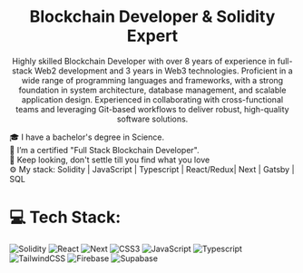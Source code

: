 <div align="center">

  <h1>Blockchain Developer & Solidity Expert</h1>
   
<p>Highly skilled Blockchain Developer with over 8 years of experience in full-stack Web2 development and 3 years in Web3 technologies. Proficient in a wide range of programming languages and frameworks, with a strong foundation in system architecture, database management, and scalable application design. Experienced in collaborating with cross-functional teams and leveraging Git-based workflows to deliver robust, high-quality software solutions.<p>
</div>

🎓 I have a bachelor's degree in Science.<br>
🏃 I’m a certified "Full Stack Blockchain Developer".<br>
💯 Keep looking, don't settle till you find what you love<br>
⚙️ My stack: Solidity | JavaScript | Typescript | React/Redux| Next | Gatsby | SQL <br>

# 💻 Tech Stack:

![Solidity](https://img.shields.io/badge/solidity-%23323330.svg?style=for-the-badge&logo=solidity&logoColor=%23F7DF1E) ![React](https://img.shields.io/badge/react-%23323330.svg?style=for-the-badge&logo=react&logoColor=%23F7DF1E) ![Next](https://img.shields.io/badge/next-%23323330.svg?style=for-the-badge&logo=next&logoColor=%23F7DF1E) ![CSS3](https://img.shields.io/badge/css3-%231572B6.svg?style=for-the-badge&logo=css3&logoColor=white) ![JavaScript](https://img.shields.io/badge/javascript-%23323330.svg?style=for-the-badge&logo=javascript&logoColor=%23F7DF1E) ![Typescript](https://img.shields.io/badge/typescript-%23323330.svg?style=for-the-badge&logo=typescript&logoColor=%23F7DF1E) ![TailwindCSS](https://img.shields.io/badge/tailwind-%23563D7C.svg?style=for-the-badge&logo=tailwind&logoColor=white) ![Firebase](https://img.shields.io/badge/firebase-%2300f.svg?style=for-the-badge&logo=firebase&logoColor=white) ![Supabase](https://img.shields.io/badge/mysql-%2300f.svg?style=for-the-badge&logo=mysql&logoColor=white)
